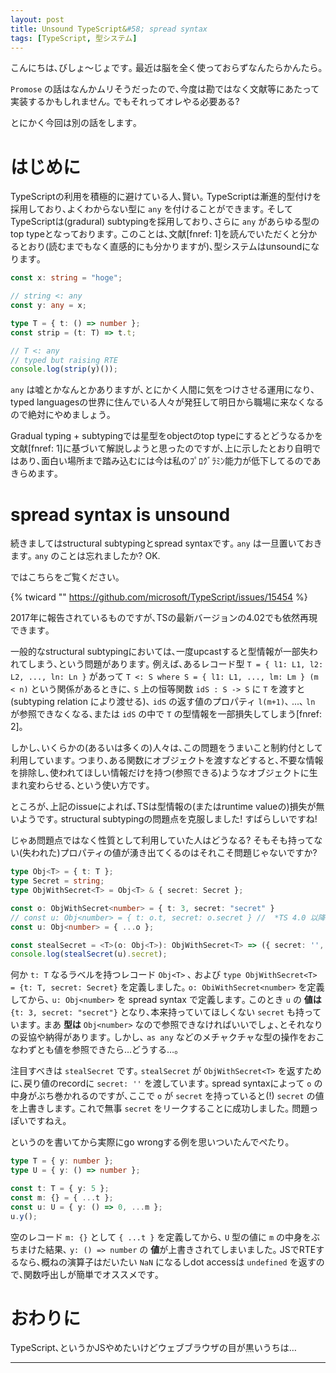 ```yaml
---
layout: post
title: Unsound TypeScript&#58; spread syntax
tags: [TypeScript, 型システム]
---
```


こんにちは､びしょ〜じょです｡
最近は脳を全く使っておらずなんたらかんたら｡

`Promose` の話はなんかムリそうだったので､今度は勘ではなく文献等にあたって実装するかもしれません｡
でもそれってオレやる必要ある?

とにかく今回は別の話をします｡

# はじめに
TypeScriptの利用を積極的に避けている人､賢い｡
TypeScriptは漸進的型付けを採用しており､よくわからない型に `any` を付けることができます｡
そしてTypeScriptは(gradural) subtypingを採用しており､さらに `any` があらゆる型のtop typeとなっております｡
このことは､文献[fnref: 1]を読んでいただくと分かるとおり(読むまでもなく直感的にも分かりますが)､型システムはunsoundになります｡

```typescript
const x: string = "hoge";

// string <: any
const y: any = x;

type T = { t: () => number };
const strip = (t: T) => t.t;

// T <: any
// typed but raising RTE
console.log(strip(y)());
```

`any` は嘘とかなんとかありますが､とにかく人間に気をつけさせる運用になり､typed languagesの世界に住んでいる人々が発狂して明日から職場に来なくなるので絶対にやめましょう｡

Gradual typing + subtypingでは星型をobjectのtop typeにするとどうなるかを文献[fnref: 1]に基づいて解説しようと思ったのですが､上に示したとおり自明ではあり､面白い場所まで踏み込むには今は私のﾌﾟﾛｸﾞﾗﾐﾝ能力が低下してるのであきらめます｡

# spread syntax is unsound
続きましてはstructural subtypingとspread syntaxです｡
`any` は一旦置いておきます｡ `any` のことは忘れましたか? OK.

ではこちらをご覧ください｡

{% twicard "" https://github.com/microsoft/TypeScript/issues/15454 %}

2017年に報告されているものですが､TSの最新バージョンの4.02でも依然再現できます｡

一般的なstructural subtypingにおいては､一度upcastすると型情報が一部失われてしまう､という問題があります｡
例えば､あるレコード型 `T = { l1: L1, l2: L2, ..., ln: Ln }` があって `T <: S where S = { l1: L1, ..., lm: Lm } (m < n)` という関係があるときに､ `S` 上の恒等関数 `idS : S -> S` に `T` を渡すと(subtyping relation により渡せる)､ `idS` の返す値のプロパティ `l(m+1)`､ ...､ `ln` が参照できなくなる､または `idS` の中で `T` の型情報を一部損失してしまう[fnref: 2]｡

しかし､いくらかの(あるいは多くの)人々は､この問題をうまいこと制約付として利用しています｡
つまり､ある関数にオブジェクトを渡すなどすると､不要な情報を排除し､使われてほしい情報だけを持つ(参照できる)ようなオブジェクトに生まれ変わらせる､という使い方です｡

ところが､上記のissueによれば､TSは型情報の(またはruntime valueの)損失が無いようです｡
structural subtypingの問題点を克服しました! すばらしいですね!

じゃあ問題点ではなく性質として利用していた人はどうなる?
そもそも持ってない(失われた)プロパティの値が湧き出てくるのはそれこそ問題じゃないですか?

```typescript
type Obj<T> = { t: T };
type Secret = string;
type ObjWithSecret<T> = Obj<T> & { secret: Secret };

const o: ObjWithSecret<number> = { t: 3, secret: "secret" }
// const u: Obj<number> = { t: o.t, secret: o.secret } //  *TS 4.0 以降は* type error
const u: Obj<number> = { ...o };

const stealSecret = <T>(o: Obj<T>): ObjWithSecret<T> => ({ secret: '', ...o });
console.log(stealSecret(u).secret);
```

何か `t: T` なるラベルを持つレコード `Obj<T>` ､ および `type ObjWithSecret<T> = {t: T, secret: Secret}` を定義しました｡
`o: ObiWithSecret<number>` を定義してから､ `u: Obj<number>` を spread syntax で定義します｡
このとき `u` の **値は** `{t: 3, secret: "secret"}` となり､本来持っていてほしくない `secret` も持っています｡
まあ **型は** `Obj<number>` なので参照できなければいいでしょ､とそれなりの妥協や納得があります｡
しかし､ `as any` などのメチャクチャな型の操作をおこなわずとも値を参照できたら…どうする…｡

注目すべきは `stealSecret` です｡
`stealSecret` が `ObjWithSecret<T>` を返すために､戻り値のrecordに `secret: ''` を渡しています｡
spread syntaxによって `o` の中身がぶち巻かれるのですが､ここで `o` が `secret` を持っていると(!) `secret` の値を上書きします｡
これで無事 `secret` をリークすることに成功しました｡
問題っぽいですねえ｡

というのを書いてから実際にgo wrongする例を思いついたんでぺたり｡

```typescript
type T = { y: number };
type U = { y: () => number };

const t: T = { y: 5 };
const m: {} = { ...t };
const u: U = { y: () => 0, ...m };
u.y();
```

空のレコード `m: {}` として `{ ...t }` を定義してから､ `U` 型の値に `m` の中身をぶちまけた結果､ `y: () => number` の **値**が上書きされてしまいました｡
JSでRTEするなら､概ねの演算子はだいたい `NaN` になるしdot accessは `undefined` を返すので､関数呼出しが簡単でオススメです｡

# おわりに
TypeScript､というかJSやめたいけどウェブブラウザの目が黒いうちは…

---
[^1]: [Siek, Jeremy and Taha, Walid. "Gradual Typing for Objects".](https://link.springer.com/chapter/10.1007/978-3-540-73589-2_2)
[^2]: 大堀淳, "新装版 プログラミング言語の基礎理論" ほか
